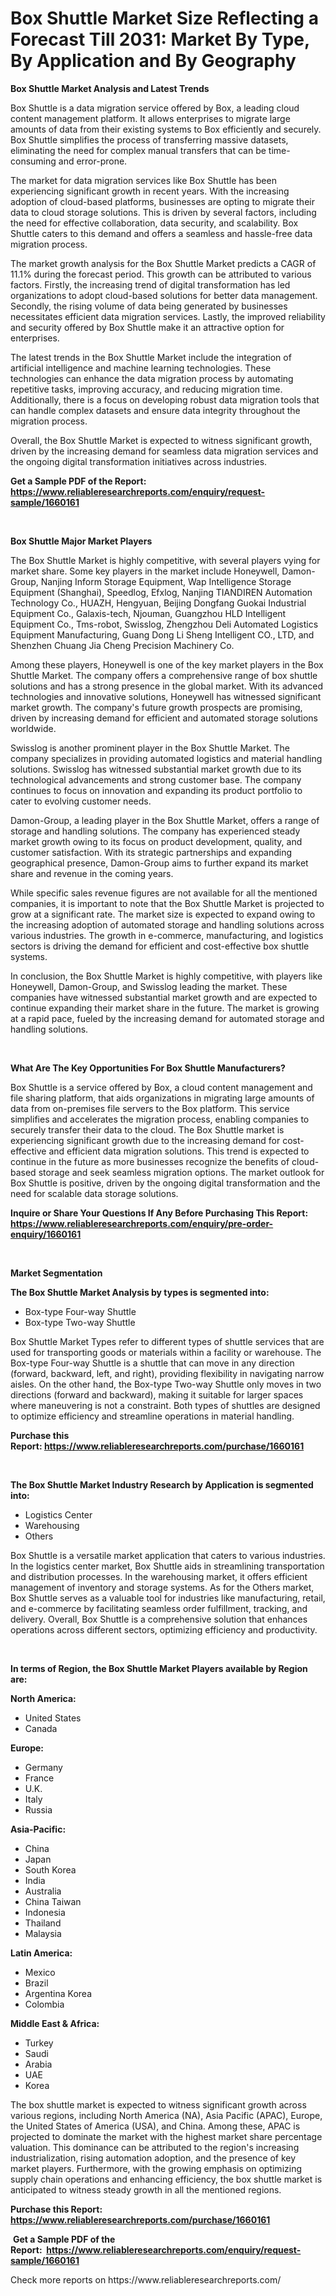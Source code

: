 <p><h1>Box Shuttle Market Size Reflecting a Forecast Till 2031: Market By Type, By Application and By Geography</h1></p><p><strong>Box Shuttle Market Analysis and Latest Trends</strong></p>
<p><p>Box Shuttle is a data migration service offered by Box, a leading cloud content management platform. It allows enterprises to migrate large amounts of data from their existing systems to Box efficiently and securely. Box Shuttle simplifies the process of transferring massive datasets, eliminating the need for complex manual transfers that can be time-consuming and error-prone.</p><p>The market for data migration services like Box Shuttle has been experiencing significant growth in recent years. With the increasing adoption of cloud-based platforms, businesses are opting to migrate their data to cloud storage solutions. This is driven by several factors, including the need for effective collaboration, data security, and scalability. Box Shuttle caters to this demand and offers a seamless and hassle-free data migration process.</p><p>The market growth analysis for the Box Shuttle Market predicts a CAGR of 11.1% during the forecast period. This growth can be attributed to various factors. Firstly, the increasing trend of digital transformation has led organizations to adopt cloud-based solutions for better data management. Secondly, the rising volume of data being generated by businesses necessitates efficient data migration services. Lastly, the improved reliability and security offered by Box Shuttle make it an attractive option for enterprises.</p><p>The latest trends in the Box Shuttle Market include the integration of artificial intelligence and machine learning technologies. These technologies can enhance the data migration process by automating repetitive tasks, improving accuracy, and reducing migration time. Additionally, there is a focus on developing robust data migration tools that can handle complex datasets and ensure data integrity throughout the migration process.</p><p>Overall, the Box Shuttle Market is expected to witness significant growth, driven by the increasing demand for seamless data migration services and the ongoing digital transformation initiatives across industries.</p></p>
<p><strong>Get a Sample PDF of the Report:&nbsp; <a href="https://www.reliableresearchreports.com/enquiry/request-sample/1660161">https://www.reliableresearchreports.com/enquiry/request-sample/1660161</a></strong></p>
<p>&nbsp;</p>
<p><strong>Box Shuttle Major Market Players</strong></p>
<p><p>The Box Shuttle Market is highly competitive, with several players vying for market share. Some key players in the market include Honeywell, Damon-Group, Nanjing Inform Storage Equipment, Wap Intelligence Storage Equipment (Shanghai), Speedlog, Efxlog, Nanjing TIANDIREN Automation Technology Co., HUAZH, Hengyuan, Beijing Dongfang Guokai Industrial Equipment Co., Galaxis-tech, Njouman, Guangzhou HLD Intelligent Equipment Co., Tms-robot, Swisslog, Zhengzhou Deli Automated Logistics Equipment Manufacturing, Guang Dong Li Sheng Intelligent CO., LTD, and Shenzhen Chuang Jia Cheng Precision Machinery Co.</p><p>Among these players, Honeywell is one of the key market players in the Box Shuttle Market. The company offers a comprehensive range of box shuttle solutions and has a strong presence in the global market. With its advanced technologies and innovative solutions, Honeywell has witnessed significant market growth. The company's future growth prospects are promising, driven by increasing demand for efficient and automated storage solutions worldwide.</p><p>Swisslog is another prominent player in the Box Shuttle Market. The company specializes in providing automated logistics and material handling solutions. Swisslog has witnessed substantial market growth due to its technological advancements and strong customer base. The company continues to focus on innovation and expanding its product portfolio to cater to evolving customer needs.</p><p>Damon-Group, a leading player in the Box Shuttle Market, offers a range of storage and handling solutions. The company has experienced steady market growth owing to its focus on product development, quality, and customer satisfaction. With its strategic partnerships and expanding geographical presence, Damon-Group aims to further expand its market share and revenue in the coming years.</p><p>While specific sales revenue figures are not available for all the mentioned companies, it is important to note that the Box Shuttle Market is projected to grow at a significant rate. The market size is expected to expand owing to the increasing adoption of automated storage and handling solutions across various industries. The growth in e-commerce, manufacturing, and logistics sectors is driving the demand for efficient and cost-effective box shuttle systems.</p><p>In conclusion, the Box Shuttle Market is highly competitive, with players like Honeywell, Damon-Group, and Swisslog leading the market. These companies have witnessed substantial market growth and are expected to continue expanding their market share in the future. The market is growing at a rapid pace, fueled by the increasing demand for automated storage and handling solutions.</p></p>
<p>&nbsp;</p>
<p><strong>What Are The Key Opportunities For Box Shuttle Manufacturers?</strong></p>
<p><p>Box Shuttle is a service offered by Box, a cloud content management and file sharing platform, that aids organizations in migrating large amounts of data from on-premises file servers to the Box platform. This service simplifies and accelerates the migration process, enabling companies to securely transfer their data to the cloud. The Box Shuttle market is experiencing significant growth due to the increasing demand for cost-effective and efficient data migration solutions. This trend is expected to continue in the future as more businesses recognize the benefits of cloud-based storage and seek seamless migration options. The market outlook for Box Shuttle is positive, driven by the ongoing digital transformation and the need for scalable data storage solutions.</p></p>
<p><strong>Inquire or Share Your Questions If Any Before Purchasing This Report: <a href="https://www.reliableresearchreports.com/enquiry/pre-order-enquiry/1660161">https://www.reliableresearchreports.com/enquiry/pre-order-enquiry/1660161</a></strong></p>
<p>&nbsp;</p>
<p><strong>Market Segmentation</strong></p>
<p><strong>The Box Shuttle Market Analysis by types is segmented into:</strong></p>
<p><ul><li>Box-type Four-way Shuttle</li><li>Box-type Two-way Shuttle</li></ul></p>
<p><p>Box Shuttle Market Types refer to different types of shuttle services that are used for transporting goods or materials within a facility or warehouse. The Box-type Four-way Shuttle is a shuttle that can move in any direction (forward, backward, left, and right), providing flexibility in navigating narrow aisles. On the other hand, the Box-type Two-way Shuttle only moves in two directions (forward and backward), making it suitable for larger spaces where maneuvering is not a constraint. Both types of shuttles are designed to optimize efficiency and streamline operations in material handling.</p></p>
<p><strong>Purchase this Report:&nbsp;<a href="https://www.reliableresearchreports.com/purchase/1660161">https://www.reliableresearchreports.com/purchase/1660161</a></strong></p>
<p>&nbsp;</p>
<p><strong>The Box Shuttle Market Industry Research by Application is segmented into:</strong></p>
<p><ul><li>Logistics Center</li><li>Warehousing</li><li>Others</li></ul></p>
<p><p>Box Shuttle is a versatile market application that caters to various industries. In the logistics center market, Box Shuttle aids in streamlining transportation and distribution processes. In the warehousing market, it offers efficient management of inventory and storage systems. As for the Others market, Box Shuttle serves as a valuable tool for industries like manufacturing, retail, and e-commerce by facilitating seamless order fulfillment, tracking, and delivery. Overall, Box Shuttle is a comprehensive solution that enhances operations across different sectors, optimizing efficiency and productivity.</p></p>
<p>&nbsp;</p>
<p><strong>In terms of Region, the Box Shuttle Market Players available by Region are:</strong></p>
<p>
    <p> <strong> North America: </strong>
        <ul>
            <li>United States</li>
            <li>Canada</li>
        </ul>
        </p> 
    <p> <strong> Europe: </strong>
        <ul>
            <li>Germany</li>
            <li>France</li>
            <li>U.K.</li>
            <li>Italy</li>
            <li>Russia</li>
        </ul>
        </p> 
    <p> <strong> Asia-Pacific: </strong>
        <ul>
            <li>China</li>
            <li>Japan</li>
            <li>South Korea</li>
            <li>India</li>
            <li>Australia</li>
            <li>China Taiwan</li>
            <li>Indonesia</li>
            <li>Thailand</li>
            <li>Malaysia</li>
        </ul>
        </p> 
    <p> <strong> Latin America: </strong>
        <ul>
            <li>Mexico</li>
            <li>Brazil</li>
            <li>Argentina Korea</li>
            <li>Colombia</li>
        </ul>
        </p> 
    <p> <strong> Middle East & Africa: </strong>
        <ul>
            <li>Turkey</li>
            <li>Saudi</li>
            <li>Arabia</li>
            <li>UAE</li>
            <li>Korea</li>
        </ul>
    </p>
    </p>
<p><p>The box shuttle market is expected to witness significant growth across various regions, including North America (NA), Asia Pacific (APAC), Europe, the United States of America (USA), and China. Among these, APAC is projected to dominate the market with the highest market share percentage valuation. This dominance can be attributed to the region's increasing industrialization, rising automation adoption, and the presence of key market players. Furthermore, with the growing emphasis on optimizing supply chain operations and enhancing efficiency, the box shuttle market is anticipated to witness steady growth in all the mentioned regions.</p></p>
<p><strong>Purchase this Report: <a href="https://www.reliableresearchreports.com/purchase/1660161">https://www.reliableresearchreports.com/purchase/1660161</a></strong></p>
<p>&nbsp;<strong>Get a Sample PDF of the Report:&nbsp;&nbsp;<a href="https://www.reliableresearchreports.com/enquiry/request-sample/1660161">https://www.reliableresearchreports.com/enquiry/request-sample/1660161</a></strong></p>
<p><strong></strong></p>
<p>Check more reports on https://www.reliableresearchreports.com/</p>